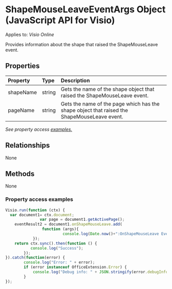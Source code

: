 # ShapeMouseLeaveEventArgs Object (JavaScript API for Visio)

Applies to: _Visio Online_

Provides information about the shape that raised the ShapeMouseLeave event.

## Properties

| Property	   | Type	|Description
|:---------------|:--------|:----------|
|shapeName|string|Gets the name of the shape object that raised the ShapeMouseLeave event.|
|pageName|string|Gets the name of the page which has the shape object that raised the ShapeMouseLeave event.|

_See property access [examples.](#property-access-examples)_

## Relationships
None

## Methods
None

### Property access examples
```js
Visio.run(function (ctx) { 
  var document1= ctx.document;
               var page = document1.getActivePage();
	eventResult2 = document1.onShapeMouseLeave.add(
				function (args){			
		                 console.log(Date.now()+":OnShapeMouseLeave Event"+JSON.stringify(args));
			});
	return ctx.sync().then(function () {
		   console.log("Success");
		});
}).catch(function(error) {
		console.log("Error: " + error);
		if (error instanceof OfficeExtension.Error) {
			console.log("Debug info: " + JSON.stringify(error.debugInfo));
		}
});
```
